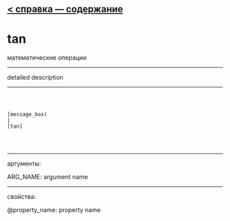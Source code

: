 [< справка — содержание](ceammc_lib.html)
---

# tan


математические операции

---

detailed description
<br>


---


```



[message_box(                                 
|
[tan]


            
```

---
аргументы:

ARG_NAME: argument name<br>

---
свойства:

@property_name: property name<br>

